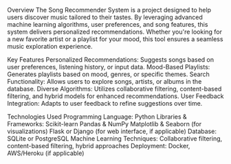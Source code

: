 Overview
The Song Recommender System is a project designed to help users discover music tailored to their tastes. By leveraging advanced machine learning algorithms, user preferences, and song features, this system delivers personalized recommendations. Whether you're looking for a new favorite artist or a playlist for your mood, this tool ensures a seamless music exploration experience.

 Key Features
Personalized Recommendations: Suggests songs based on user preferences, listening history, or input data.
Mood-Based Playlists: Generates playlists based on mood, genres, or specific themes.
Search Functionality: Allows users to explore songs, artists, or albums in the database.
Diverse Algorithms: Utilizes collaborative filtering, content-based filtering, and hybrid models for enhanced recommendations.
User Feedback Integration: Adapts to user feedback to refine suggestions over time.

Technologies Used
Programming Language: Python
Libraries & Frameworks:
Scikit-learn
Pandas & NumPy
Matplotlib & Seaborn (for visualizations)
Flask or Django (for web interface, if applicable)
Database: SQLite or PostgreSQL
Machine Learning Techniques: Collaborative filtering, content-based filtering, hybrid approaches
Deployment: Docker, AWS/Heroku (if applicable)
